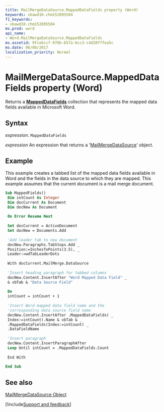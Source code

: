 ```yaml
---
title: MailMergeDataSource.MappedDataFields property (Word)
keywords: vbawd10.chm152895504
f1_keywords:
- vbawd10.chm152895504
ms.prod: word
api_name:
- Word.MailMergeDataSource.MappedDataFields
ms.assetid: 9fcebccf-976b-b57a-6cc3-c4d20fffea5c
ms.date: 06/08/2017
localization_priority: Normal
---
```



# MailMergeDataSource.MappedDataFields property (Word)

Returns a  **[MappedDataFields](Word.MappedDataFields.md)** collection that represents the mapped data fields available in Microsoft Word.


## Syntax

_expression_. `MappedDataFields`

 _expression_ An expression that returns a '[MailMergeDataSource](Word.MailMergeDataSource.md)' object.


## Example

This example creates a tabbed list of the mapped data fields available in Word and the fields in the data source to which they are mapped. This example assumes that the current document is a mail merge document.


```vb
Sub MappedFields() 
 Dim intCount As Integer 
 Dim docCurrent As Document 
 Dim docNew As Document 
 
 On Error Resume Next 
 
 Set docCurrent = ActiveDocument 
 Set docNew = Documents.Add 
 
 'Add leader tab to new document 
 docNew.Paragraphs.TabStops.Add _ 
 Position:=InchesToPoints(3.5), _ 
 Leader:=wdTabLeaderDots 
 
 With docCurrent.MailMerge.DataSource 
 
 'Insert heading paragraph for tabbed columns 
 docNew.Content.InsertAfter "Word Mapped Data Field" _ 
 & vbTab & "Data Source Field" 
 
 Do 
 intCount = intCount + 1 
 
 'Insert Word mapped data field name and the 
 'corresponding data source field name 
 docNew.Content.InsertAfter .MappedDataFields( _ 
 Index:=intCount).Name & vbTab & _ 
 .MappedDataFields(Index:=intCount) _ 
 .DataFieldName 
 
 'Insert paragraph 
 docNew.Content.InsertParagraphAfter 
 Loop Until intCount = .MappedDataFields.Count 
 
 End With 
 
End Sub
```


## See also


[MailMergeDataSource Object](Word.MailMergeDataSource.md)

[!include[Support and feedback](~/includes/feedback-boilerplate.md)]